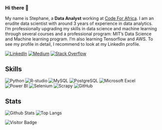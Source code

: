 ### Hi there 👋

My name is Stephane, a **Data Analyst**  working at [Code For Africa](https://github.com/CodeForAfrica). I am an erudite data scientist with around 3 years of experience in data analytics. I’m professionally upgrading my skills in data science and machine learning through several courses and a professional program: MIT’s Data Science and Machine learning program. I’m also learning Tensorflow and AWS. To see my profile in detail, I recommend to look at my LinkedIn profile.

[![LinkedIn](https://img.shields.io/badge/linkedin-%230077B5.svg?style=for-the-badge&logo=linkedin&logoColor=white)](https://www.linkedin.com/in/stephane-njoki/)
[![Medium](https://img.shields.io/badge/Medium-12100E?style=for-the-badge&logo=medium&logoColor=white)](https://medium.com/@stephanenjokingugi)
[![Stack Overflow](https://img.shields.io/badge/-Stackoverflow-FE7A16?style=for-the-badge&logo=stack-overflow&logoColor=white)](https://stackoverflow.com/users/15036358/kinjuriu)

## Skills

![Python](https://img.shields.io/badge/-Python-black?style=for-the-badge&logo=Python)
![R-studio](https://img.shields.io/badge/R-rstudio-informational?style=for-the-badge&logo=r)
![MySQL](https://img.shields.io/badge/-MySQL-black?style=for-the-badge&logo=mysql)
![PostgreSQL](https://img.shields.io/badge/-PostgreSQL-336791?style=for-the-badge&logo=postgresql)
![Microsoft Excel](https://img.shields.io/badge/-Microsoft%20Excel-217346?style=for-the-badge&logo=microsoftexcel)
![Power BI](https://img.shields.io/badge/Microsoft-Power%20BI-F2C811?style=for-the-badge&logo=powerbi)
![Selenium](https://img.shields.io/badge/-Selenium-white?style=for-the-badge&logo=selenium)
![Scrapy](https://img.shields.io/badge/-Scrapy-brightgreen?style=for-the-badge&logo=scrapy)
![GitHub](https://img.shields.io/badge/-GitHub-181717?style=for-the-badge&logo=github)

## Stats

![Github Stats](https://github-readme-stats.vercel.app/api?username=Kinjuriu&count_private=true&show_icons=true&include_all_commits=true&theme=prussian&layout=compact)
![Top Langs](https://github-readme-stats.vercel.app/api/top-langs/?username=Kinjuriu&hide=TeX&layout=compact&theme=prussian)

![Visitor Badge](https://visitor-badge.laobi.icu/badge?page_id=Kinjuriu.Kinjuriu)
